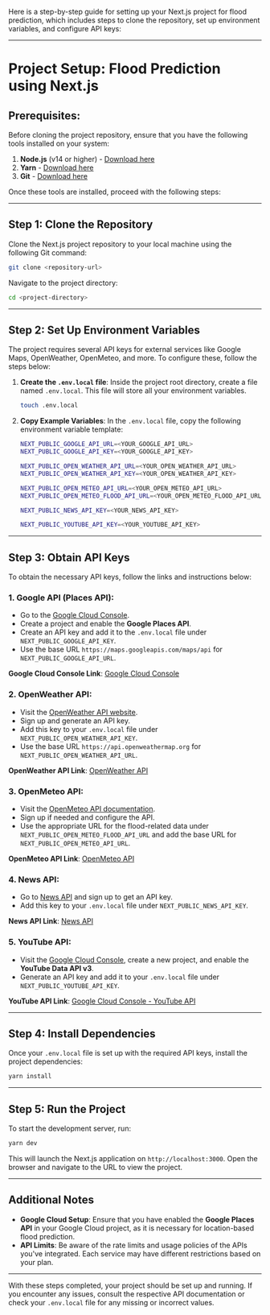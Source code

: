 Here is a step-by-step guide for setting up your Next.js project for flood prediction, which includes steps to clone the repository, set up environment variables, and configure API keys:

---

# Project Setup: Flood Prediction using Next.js

## Prerequisites:
Before cloning the project repository, ensure that you have the following tools installed on your system:
1. **Node.js** (v14 or higher) - [Download here](https://nodejs.org/en/download/)
2. **Yarn** - [Download here](https://classic.yarnpkg.com/en/docs/install/)
3. **Git** - [Download here](https://git-scm.com/downloads)

Once these tools are installed, proceed with the following steps:

---

## Step 1: Clone the Repository

Clone the Next.js project repository to your local machine using the following Git command:

```bash
git clone <repository-url>
```

Navigate to the project directory:

```bash
cd <project-directory>
```

---

## Step 2: Set Up Environment Variables

The project requires several API keys for external services like Google Maps, OpenWeather, OpenMeteo, and more. To configure these, follow the steps below:

1. **Create the `.env.local` file**:
   Inside the project root directory, create a file named `.env.local`. This file will store all your environment variables.

   ```bash
   touch .env.local
   ```

2. **Copy Example Variables**:
   In the `.env.local` file, copy the following environment variable template:

   ```bash
   NEXT_PUBLIC_GOOGLE_API_URL=<YOUR_GOOGLE_API_URL>
   NEXT_PUBLIC_GOOGLE_API_KEY=<YOUR_GOOGLE_API_KEY>

   NEXT_PUBLIC_OPEN_WEATHER_API_URL=<YOUR_OPEN_WEATHER_API_URL>
   NEXT_PUBLIC_OPEN_WEATHER_API_KEY=<YOUR_OPEN_WEATHER_API_KEY>

   NEXT_PUBLIC_OPEN_METEO_API_URL=<YOUR_OPEN_METEO_API_URL>
   NEXT_PUBLIC_OPEN_METEO_FLOOD_API_URL=<YOUR_OPEN_METEO_FLOOD_API_URL>

   NEXT_PUBLIC_NEWS_API_KEY=<YOUR_NEWS_API_KEY>

   NEXT_PUBLIC_YOUTUBE_API_KEY=<YOUR_YOUTUBE_API_KEY>
   ```

---

## Step 3: Obtain API Keys

To obtain the necessary API keys, follow the links and instructions below:

### 1. **Google API (Places API)**:
   - Go to the [Google Cloud Console](https://console.cloud.google.com/).
   - Create a project and enable the **Google Places API**.
   - Create an API key and add it to the `.env.local` file under `NEXT_PUBLIC_GOOGLE_API_KEY`.
   - Use the base URL `https://maps.googleapis.com/maps/api` for `NEXT_PUBLIC_GOOGLE_API_URL`.

   **Google Cloud Console Link**: [Google Cloud Console](https://console.cloud.google.com/)

### 2. **OpenWeather API**:
   - Visit the [OpenWeather API website](https://home.openweathermap.org/users/sign_up).
   - Sign up and generate an API key.
   - Add this key to your `.env.local` file under `NEXT_PUBLIC_OPEN_WEATHER_API_KEY`.
   - Use the base URL `https://api.openweathermap.org` for `NEXT_PUBLIC_OPEN_WEATHER_API_URL`.

   **OpenWeather API Link**: [OpenWeather API](https://openweathermap.org/)

### 3. **OpenMeteo API**:
   - Visit the [OpenMeteo API documentation](https://open-meteo.com/).
   - Sign up if needed and configure the API.
   - Use the appropriate URL for the flood-related data under `NEXT_PUBLIC_OPEN_METEO_FLOOD_API_URL` and add the base URL for `NEXT_PUBLIC_OPEN_METEO_API_URL`.

   **OpenMeteo API Link**: [OpenMeteo API](https://open-meteo.com/)

### 4. **News API**:
   - Go to [News API](https://newsapi.org/register) and sign up to get an API key.
   - Add this key to your `.env.local` file under `NEXT_PUBLIC_NEWS_API_KEY`.

   **News API Link**: [News API](https://newsapi.org/)

### 5. **YouTube API**:
   - Visit the [Google Cloud Console](https://console.cloud.google.com/), create a new project, and enable the **YouTube Data API v3**.
   - Generate an API key and add it to your `.env.local` file under `NEXT_PUBLIC_YOUTUBE_API_KEY`.

   **YouTube API Link**: [Google Cloud Console - YouTube API](https://console.cloud.google.com/)

---

## Step 4: Install Dependencies

Once your `.env.local` file is set up with the required API keys, install the project dependencies:

```bash
yarn install
```

---

## Step 5: Run the Project

To start the development server, run:

```bash
yarn dev
```

This will launch the Next.js application on `http://localhost:3000`. Open the browser and navigate to the URL to view the project.

---

## Additional Notes

- **Google Cloud Setup**: Ensure that you have enabled the **Google Places API** in your Google Cloud project, as it is necessary for location-based flood prediction.
- **API Limits**: Be aware of the rate limits and usage policies of the APIs you've integrated. Each service may have different restrictions based on your plan.

---

With these steps completed, your project should be set up and running. If you encounter any issues, consult the respective API documentation or check your `.env.local` file for any missing or incorrect values.

